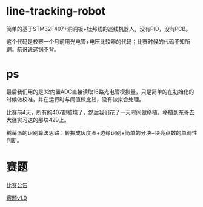 # line-tracking-robot
简单的基于STM32F407+洞洞板+杜邦线的巡线机器人，没有PID，没有PCB。

这个代码是校赛一个月前用光电管+电压比较器的代码；比赛时候的代码不知所踪。航哥说这锅不背。

# ps
最后我们用的是32内置ADC直接读取16路光电管模拟量，只是简单的在初始化的时候做校准，并在运行时与阈值做比较，没有做拟合处理。

比赛前4天，所有的407都被烧了，然后我们花了一天时间做移植，移植到东哥去大疆实习送的那块429上。

树莓派的识别算法思路：转换成灰度图+边缘识别+简单的分块+块亮点数的单调性判断。

# 赛题
[比赛公告](http://www.jwc.uestc.edu.cn/web/News!view.action?id=ff80808158b9f4340158d3793ed50144)

[赛题v1.0](http://www.jwc.uestc.edu.cn/upload/附件1：第十一届巡线参赛手册.pdf)

